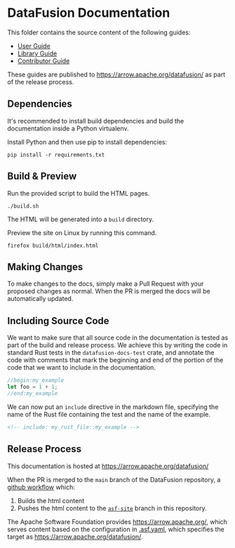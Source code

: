 <!---
  Licensed to the Apache Software Foundation (ASF) under one
  or more contributor license agreements.  See the NOTICE file
  distributed with this work for additional information
  regarding copyright ownership.  The ASF licenses this file
  to you under the Apache License, Version 2.0 (the
  "License"); you may not use this file except in compliance
  with the License.  You may obtain a copy of the License at

    http://www.apache.org/licenses/LICENSE-2.0

  Unless required by applicable law or agreed to in writing,
  software distributed under the License is distributed on an
  "AS IS" BASIS, WITHOUT WARRANTIES OR CONDITIONS OF ANY
  KIND, either express or implied.  See the License for the
  specific language governing permissions and limitations
  under the License.
-->

# DataFusion Documentation

This folder contains the source content of the following guides:

- [User Guide]
- [Library Guide]
- [Contributor Guide]

These guides are published to https://arrow.apache.org/datafusion/ as part of the release process.

## Dependencies

It's recommended to install build dependencies and build the documentation
inside a Python virtualenv.

Install Python and then use pip to install dependencies:

```shell
pip install -r requirements.txt
```

## Build & Preview

Run the provided script to build the HTML pages.

```shell
./build.sh
```

The HTML will be generated into a `build` directory.

Preview the site on Linux by running this command.

```shell
firefox build/html/index.html
```

## Making Changes

To make changes to the docs, simply make a Pull Request with your
proposed changes as normal. When the PR is merged the docs will be
automatically updated.

## Including Source Code

We want to make sure that all source code in the documentation is tested as part of the build and release process. We
achieve this by writing the code in standard Rust tests in the `datafusion-docs-test` crate, and annotate the code with
comments that mark the beginning and end of the portion of the code that we want to include in the documentation.

```rust
//begin:my_example
let foo = 1 + 1;
//end:my_example
```

We can now put an `include` directive in the markdown file, specifying the name of the Rust file containing the test
and the name of the example.

```md
<!-- include: my_rust_file::my_example -->
```

## Release Process

This documentation is hosted at https://arrow.apache.org/datafusion/

When the PR is merged to the `main` branch of the DataFusion
repository, a [github workflow](https://github.com/apache/arrow-datafusion/blob/main/.github/workflows/docs.yaml) which:

1. Builds the html content
2. Pushes the html content to the [`asf-site`](https://github.com/apache/arrow-datafusion/tree/asf-site) branch in this repository.

The Apache Software Foundation provides https://arrow.apache.org/,
which serves content based on the configuration in
[.asf.yaml](https://github.com/apache/arrow-datafusion/blob/main/.asf.yaml),
which specifies the target as https://arrow.apache.org/datafusion/.

[user guide]: ./source/user-guide
[library guide]: ./source/library-user-guide
[contributor guide]: ./source/contributor-guide
